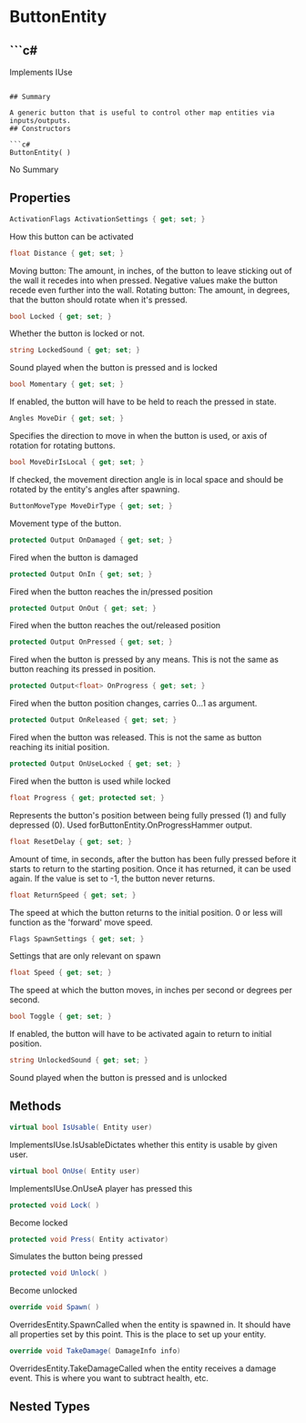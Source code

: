 # ButtonEntity

## ```c#
Implements IUse
```

## Summary

A generic button that is useful to control other map entities via inputs/outputs.
## Constructors

```c#
ButtonEntity( ) 
```
No Summary
## Properties

```c#
ActivationFlags ActivationSettings { get; set; } 
```
How this button can be activated
```c#
float Distance { get; set; } 
```
Moving button: The amount, in inches, of the button to leave sticking out of the wall it recedes into when pressed. Negative values make the button recede even further into the wall.
Rotating button: The amount, in degrees, that the button should rotate when it's pressed.
```c#
bool Locked { get; set; } 
```
Whether the button is locked or not.
```c#
string LockedSound { get; set; } 
```
Sound played when the button is pressed and is locked
```c#
bool Momentary { get; set; } 
```
If enabled, the button will have to be held to reach the pressed in state.
```c#
Angles MoveDir { get; set; } 
```
Specifies the direction to move in when the button is used, or axis of rotation for rotating buttons.
```c#
bool MoveDirIsLocal { get; set; } 
```
If checked, the movement direction angle is in local space and should be rotated by the entity's angles after spawning.
```c#
ButtonMoveType MoveDirType { get; set; } 
```
Movement type of the button.
```c#
protected Output OnDamaged { get; set; } 
```
Fired when the button is damaged
```c#
protected Output OnIn { get; set; } 
```
Fired when the button reaches the in/pressed position
```c#
protected Output OnOut { get; set; } 
```
Fired when the button reaches the out/released position
```c#
protected Output OnPressed { get; set; } 
```
Fired when the button is pressed by any means. This is not the same as button reaching its pressed in position.
```c#
protected Output<float> OnProgress { get; set; } 
```
Fired when the button position changes, carries 0...1 as argument.
```c#
protected Output OnReleased { get; set; } 
```
Fired when the button was released. This is not the same as button reaching its initial position.
```c#
protected Output OnUseLocked { get; set; } 
```
Fired when the button is used while locked
```c#
float Progress { get; protected set; } 
```
Represents the button's position between being fully pressed (1) and fully depressed (0). Used forButtonEntity.OnProgressHammer output.
```c#
float ResetDelay { get; set; } 
```
Amount of time, in seconds, after the button has been fully pressed before it starts to return to the starting position. Once it has returned, it can be used again. If the value is set to -1, the button never returns.
```c#
float ReturnSpeed { get; set; } 
```
The speed at which the button returns to the initial position. 0 or less will function as the 'forward' move speed.
```c#
Flags SpawnSettings { get; set; } 
```
Settings that are only relevant on spawn
```c#
float Speed { get; set; } 
```
The speed at which the button moves, in inches per second or degrees per second.
```c#
bool Toggle { get; set; } 
```
If enabled, the button will have to be activated again to return to initial position.
```c#
string UnlockedSound { get; set; } 
```
Sound played when the button is pressed and is unlocked
## Methods

```c#
virtual bool IsUsable( Entity user) 
```
ImplementsIUse.IsUsableDictates whether this entity is usable by given user.
```c#
virtual bool OnUse( Entity user) 
```
ImplementsIUse.OnUseA player has pressed this
```c#
protected void Lock( ) 
```
Become locked
```c#
protected void Press( Entity activator) 
```
Simulates the button being pressed
```c#
protected void Unlock( ) 
```
Become unlocked
```c#
override void Spawn( ) 
```
OverridesEntity.SpawnCalled when the entity is spawned in. It should have all properties set by this point.
This is the place to set up your entity.
```c#
override void TakeDamage( DamageInfo info) 
```
OverridesEntity.TakeDamageCalled when the entity receives a damage event. This is where you want to subtract health, etc.
## Nested Types

